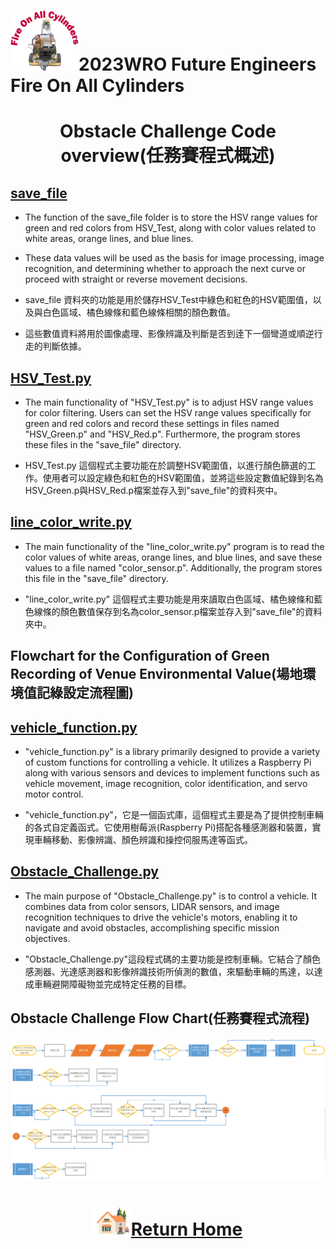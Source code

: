 ![LOGO](../../../other/img/logo.png)2023WRO Future Engineers Fire On All Cylinders  
====
# <div align="center">Obstacle Challenge Code overview(任務賽程式概述)</div>
## [save_file](./save_file)
- The function of the save_file folder is to store the HSV range values for green and red colors from HSV_Test, along with color values related to white areas, orange lines, and blue lines.
- These data values will be used as the basis for image processing, image recognition, and determining whether to approach the next curve or proceed with straight or reverse movement decisions.

- save_file 資料夾的功能是用於儲存HSV_Test中綠色和紅色的HSV範圍值，以及與白色區域、橘色線條和藍色線條相關的顏色數值。  
- 這些數值資料將用於圖像處理、影像辨識及判斷是否到逹下一個彎道或順逆行走的判斷依據。

## [HSV_Test.py](./HSV_Test.py)
- The main functionality of "HSV_Test.py" is to adjust HSV range values for color filtering. Users can set the HSV range values specifically for green and red colors and record these settings in files named "HSV_Green.p" and "HSV_Red.p". Furthermore, the program stores these files in the "save_file" directory.

- HSV_Test.py 這個程式主要功能在於調整HSV範圍值，以進行顏色篩選的工作。使用者可以設定綠色和紅色的HSV範圍值，並將這些設定數值紀錄到名為HSV_Green.p與HSV_Red.p檔案並存入到"save_file"的資料夾中。

## [line_color_write.py](./line_color_write.py)
- The main functionality of the "line_color_write.py" program is to read the color values of white areas, orange lines, and blue lines, and save these values to a file named "color_sensor.p". Additionally, the program stores this file in the "save_file" directory.

- "line_color_write.py" 這個程式主要功能是用來讀取白色區域、橘色線條和藍色線條的顏色數值保存到名為color_sensor.p檔案並存入到"save_file"的資料夾中。
## Flowchart for the Configuration of Green Recording of Venue Environmental Value(場地環境值記綠設定流程圖)


## [vehicle_function.py](./vehicle_function.py)
- "vehicle_function.py" is a library primarily designed to provide a variety of custom functions for controlling a vehicle. It utilizes a Raspberry Pi along with various sensors and devices to implement functions such as vehicle movement, image recognition, color identification, and servo motor control.

- "vehicle_function.py"，它是一個函式庫，這個程式主要是為了提供控制車輛的各式自定義函式。它使用樹莓派(Raspberry Pi)搭配各種感測器和裝置，實現車輛移動、影像辨識、顏色辨識和操控伺服馬達等函式。  

## [Obstacle_Challenge.py](./Obstacle_Challenge.py)
- The main purpose of "Obstacle_Challenge.py" is to control a vehicle. It combines data from color sensors, LIDAR sensors, and image recognition techniques to drive the vehicle's motors, enabling it to navigate and avoid obstacles, accomplishing specific mission objectives.

- "Obstacle_Challenge.py"這段程式碼的主要功能是控制車輛。它結合了顏色感測器、光達感測器和影像辨識技術所偵測的數值，來驅動車輛的馬達，以達成車輛避開障礙物並完成特定任務的目標。

## Obstacle Challenge Flow Chart(任務賽程式流程)

![flowchart_obstacle](../img/flowchart_obstacle.png)


# <div align="center">![HOME](../../../other/img/Home.png)[Return Home](../../../)</div>  